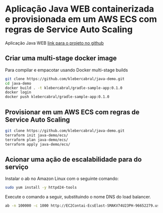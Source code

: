 # Aplicação Java WEB containerizada e provisionada em um AWS ECS com regras de Service Auto Scaling

Aplicação Java WEB [link para o projeto no github](https://github.com/codefresh-contrib/spring-boot-2-sample-app)

## Criar uma multi-stage docker image

Para compilar e empacotar usando Docker multi-stage builds

```bash
git clone https://github.com/klebercabral/java-demo.git
cd java-demo
docker build . -t klebercabral/gradle-sample-app:0.1.0
docker login
docker push klebercabral/gradle-sample-app:0.1.0
```

## Provisionar em um AWS ECS com regras de Service Auto Scaling

```bash
git clone https://github.com/klebercabral/java-demo.git
terraform init java-demo/ecs/
terraform plan java-demo/ecs/
terraform apply java-demo/ecs/
```

## Acionar uma ação de escalabilidade para do serviço

Instalar o ab no Amazon Linux com o seguinte comando:

```bash
sudo yum install -y httpd24-tools
```

Execute o comando a seguir, substituindo o nome DNS do load balancer.

```bash
ab -n 100000 -c 1000 http://EC2Contai-EcsElast-SMAKV74U23PH-96652279.us-east-1.elb.amazonaws.com/
```
